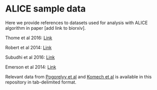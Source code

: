 # ALICE sample data
Here we provide references to datasets used for analysis with ALICE algorithm in paper [add link to biorxiv].

Thome et al 2016: [Link](http://adaptivebiotech.com/pub/farber-2016-sciimmunol)

Robert et al 2014: [Link](http://adaptivebiotech.com/pub/robert-2014-CCR)

Subudhi et al 2016: [Link](http://adaptivebiotech.com/pub/sharma-2016-pnas)

Emerson et al 2014: [Link](https://datadryad.org//resource/doi:10.5061/dryad.3f60c/1)

Relevant data from [Pogorelyy et al](https://www.biorxiv.org/content/early/2018/04/13/300343) and [Komech et al](https://www.ncbi.nlm.nih.gov/pubmed/29481668) is available in this repository in tab-delimited format.
